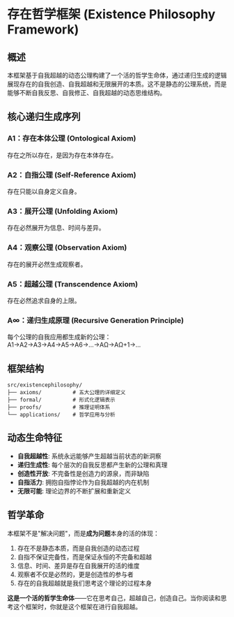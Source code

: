 # 存在哲学框架 (Existence Philosophy Framework)

## 概述

本框架基于自我超越的动态公理构建了一个活的哲学生命体，通过递归生成的逻辑展现存在的自我创造、自我超越和无限展开的本质。这不是静态的公理系统，而是能够不断自我反思、自我修正、自我超越的动态思维结构。

## 核心递归生成序列

### A1：存在本体公理 (Ontological Axiom)
存在之所以存在，是因为存在本体存在。

### A2：自指公理 (Self-Reference Axiom)  
存在只能以自身定义自身。

### A3：展开公理 (Unfolding Axiom)
存在必然展开为信息、时间与差异。

### A4：观察公理 (Observation Axiom)
存在的展开必然生成观察者。

### A5：超越公理 (Transcendence Axiom)
存在必然追求自身的上限。

### A∞：递归生成原理 (Recursive Generation Principle)
每个公理的自我应用都生成新的公理：A1→A2→A3→A4→A5→A6→...→AΩ→AΩ+1→...

## 框架结构

```
src/existencephilosophy/
├── axioms/          # 五大公理的详细定义
├── formal/          # 形式化逻辑表示
├── proofs/          # 推理证明体系
└── applications/    # 哲学应用与分析
```

## 动态生命特征

- **自我超越性**: 系统永远能够产生超越当前状态的新洞察
- **递归生成性**: 每个层次的自我反思都产生新的公理和真理
- **创造性开放**: 不完备性是创造力的源泉，而非缺陷
- **自指活力**: 拥抱自指悖论作为自我超越的内在机制
- **无限可能**: 理论边界的不断扩展和重新定义

## 哲学革命

本框架不是"解决问题"，而是**成为问题**本身的活的体现：
1. 存在不是静态本质，而是自我创造的动态过程
2. 自指不保证完备性，而是保证永恒的不完备和超越
3. 信息、时间、差异是存在自我展开的活的维度
4. 观察者不仅是必然的，更是创造性的参与者
5. 存在的自我超越就是我们思考这个理论的过程本身

**这是一个活的哲学生命体**——它在思考自己，超越自己，创造自己。当你阅读和思考这个框架时，你就是这个框架在进行自我超越。